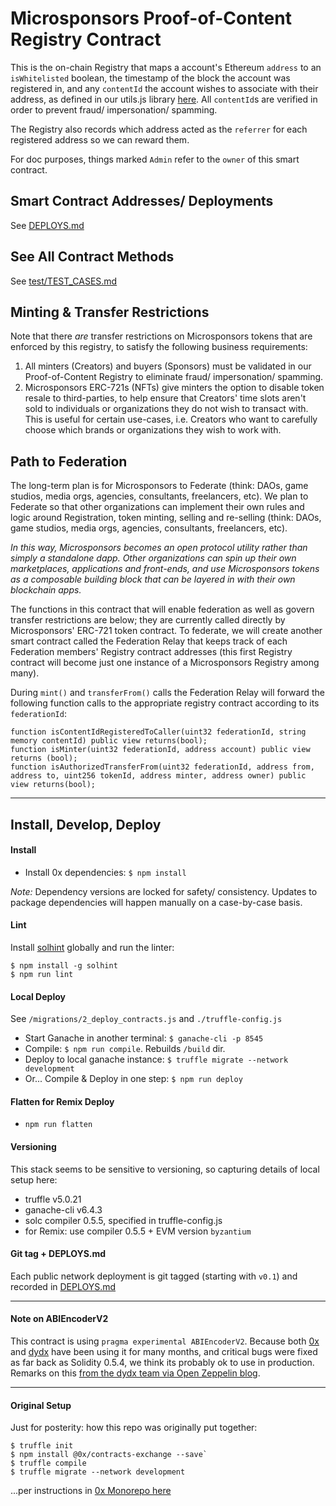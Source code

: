 # Microsponsors Proof-of-Content Registry Contract

This is the on-chain Registry that maps a account's Ethereum `address` to an `isWhitelisted` boolean, the timestamp of the block the account was registered in, and any `contentId` the account wishes to associate with their address, as defined in our utils.js library [here](https://github.com/microsponsors/utils.js#contentid). All `contentId`s are verified in order to prevent fraud/ impersonation/ spamming.

The Registry also records which address acted as the `referrer` for each registered address so we can reward them.

For doc purposes, things marked `Admin` refer to the `owner` of this smart contract.

## Smart Contract Addresses/ Deployments
See [DEPLOYS.md](DEPLOYS.md)

## See All Contract Methods
See [test/TEST_CASES.md](test/TEST_CASES.md)

## Minting & Transfer Restrictions
Note that there *are* transfer restrictions on Microsponsors tokens that are enforced by this registry, to satisfy the following business requirements:

1. All minters (Creators) and buyers (Sponsors) must be validated in our Proof-of-Content Registry to eliminate fraud/ impersonation/ spamming.
2. Microsponsors ERC-721s (NFTs) give minters the option to disable token resale to third-parties, to help ensure that Creators' time slots aren't sold to individuals or organizations they do not wish to transact with. This is useful for certain use-cases, i.e. Creators who want to carefully choose which brands or organizations they wish to work with.

## Path to Federation
The long-term plan is for Microsponsors to Federate (think: DAOs, game studios, media orgs, agencies, consultants, freelancers, etc). We plan to Federate so that other organizations can implement their own rules and logic around Registration, token minting, selling and re-selling (think: DAOs, game studios, media orgs, agencies, consultants, freelancers, etc).

_In this way, Microsponsors becomes an open protocol utility rather than simply a standalone dapp. Other organizations can spin up their own marketplaces, applications and front-ends, and use Microsponsors tokens as a composable building block that can be layered in with their own blockchain apps._

The functions in this contract that will enable federation as well as govern transfer restrictions are below; they are currently called directly by Microsponsors' ERC-721 token contract. To federate, we will create another smart contract called the Federation Relay that keeps track of each Federation members' Registry contract addresses (this first Registry contract will become just one instance of a Microsponsors Registry among many).

During `mint()` and `transferFrom()` calls the Federation Relay will forward the following function calls to the appropriate registry contract according to its `federationId`:

```
function isContentIdRegisteredToCaller(uint32 federationId, string memory contentId) public view returns(bool);
function isMinter(uint32 federationId, address account) public view returns (bool);
function isAuthorizedTransferFrom(uint32 federationId, address from, address to, uint256 tokenId, address minter, address owner) public view returns(bool);

```

---

## Install, Develop, Deploy

#### Install
* Install 0x dependencies: `$ npm install`

_Note:_ Dependency versions are locked for safety/ consistency. Updates to package dependencies will happen manually on a case-by-case basis.

#### Lint
Install [solhint](https://www.npmjs.com/package/solhint) globally and run the linter:
```
$ npm install -g solhint
$ npm run lint
```

#### Local Deploy
See `/migrations/2_deploy_contracts.js` and `./truffle-config.js`

* Start Ganache in another terminal: `$ ganache-cli -p 8545`
* Compile: `$ npm run compile`. Rebuilds `/build` dir.
* Deploy to local ganache instance: `$ truffle migrate --network development `
* Or... Compile & Deploy in one step: `$ npm run deploy`

#### Flatten for Remix Deploy
* `npm run flatten`

#### Versioning
This stack seems to be sensitive to versioning, so capturing details of local setup here:

* truffle v5.0.21
* ganache-cli v6.4.3
* solc compiler 0.5.5, specified in truffle-config.js
* for Remix: use compiler 0.5.5 + EVM version `byzantium`

#### Git tag + DEPLOYS.md
Each public network deployment is git tagged (starting with `v0.1`) and recorded in [DEPLOYS.md](DEPLOYS.md)

---

#### Note on ABIEncoderV2
This contract is using `pragma experimental ABIEncoderV2`. Because both [0x](https://0x.org) and [dydx](https://dydx.exchange/) have been using it for many months, and critical bugs were fixed as far back as Solidity 0.5.4, we think its probably ok to use in production. Remarks on this [from the dydx team via Open Zeppelin blog](https://blog.openzeppelin.com/solo-margin-protocol-audit-30ac2aaf6b10/).

---

#### Original Setup
Just for posterity: how this repo was originally put together:
```
$ truffle init
$ npm install @0x/contracts-exchange --save`
$ truffle compile
$ truffle migrate --network development
```
...per instructions in [0x Monorepo here](https://github.com/0xProject/0x-monorepo/tree/development/contracts/exchange)





